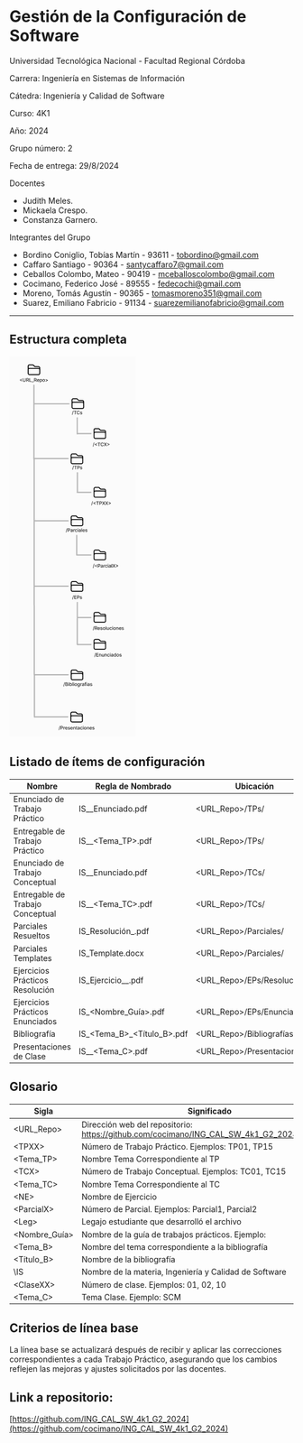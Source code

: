 # **Gestión de la Configuración de Software**

Universidad Tecnológica Nacional - Facultad Regional Córdoba

Carrera: Ingeniería en Sistemas de Información

Cátedra: Ingeniería y Calidad de Software

Curso: 4K1

Año: 2024

Grupo número: 2

Fecha de entrega: 29/8/2024

Docentes

- Judith Meles.
- Mickaela Crespo.
- Constanza Garnero.

Integrantes del Grupo

- Bordino Coniglio, Tobías Martín - 93611 - [tobordino@gmail.com](mailto:tobordino@gmail.com)
- Caffaro Santiago - 90364 - [santycaffaro7@gmail.com](mailto:santycaffaro7@gmail.com)
- Ceballos Colombo, Mateo - 90419 - [mceballoscolombo@gmail.com](mailto:mceballoscolombo@gmail.com)
- Cocimano, Federico José - 89555 - [fedecochi@gmail.com](mailto:fedecochi@gmail.com)
- Moreno, Tomás Agustín - 90365 - [tomasmoreno351@gmail.com](mailto:tomasmoreno351@gmail.com)
- Suarez, Emiliano Fabricio - 91134 - [suarezemilianofabricio@gmail.com](mailto:suarezemilianofabricio@gmail.com)

---

## **Estructura completa**
![Estructura_complea_repositorio](Estructura_Repositorio.png)

## **Listado de ítems de configuración**

| **Nombre** | **Regla de Nombrado** | **Ubicación** |
| --- | --- | --- |
| Enunciado de Trabajo Práctico | IS_<TPXX>_Enunciado.pdf | <URL_Repo>/TPs/<TPXX> |
| Entregable de Trabajo Práctico | IS_<TPXX>_<Tema_TP>.pdf | <URL_Repo>/TPs/<TPXX> |
| Enunciado de Trabajo Conceptual | IS_<TCX>_Enunciado.pdf | <URL_Repo>/TCs/<TCX> |
| Entregable de Trabajo Conceptual | IS_<TCX>_<Tema_TC>.pdf | <URL_Repo>/TCs/<TCX> |
| Parciales Resueltos | IS_Resolución_<Leg>.pdf | <URL_Repo>/Parciales/<ParcialX> |
| Parciales Templates | IS_Template.docx | <URL_Repo>/Parciales/<ParcialX> |
| Ejercicios Prácticos Resolución | IS_Ejercicio_<NE>_<Leg>.pdf | <URL_Repo>/EPs/Resoluciones |
| Ejercicios Prácticos Enunciados | IS_<Nombre_Guía>.pdf | <URL_Repo>/EPs/Enunciados |
| Bibliografía | IS_<Tema_B>_<Título_B>.pdf | <URL_Repo>/Bibliografías |
| Presentaciones de Clase | IS_<ClaseXX>_<Tema_C>.pdf | <URL_Repo>/Presentaciones |

## **Glosario**

| **Sigla** | **Significado** |
| --- | --- |
| \<URL_Repo> | Dirección web del repositorio: https://github.com/cocimano/ING_CAL_SW_4k1_G2_2024/blob/main |
| \<TPXX> | Número de Trabajo Práctico. Ejemplos: TP01, TP15 |
| \<Tema_TP> | Nombre Tema Correspondiente al TP |
| \<TCX> | Número de Trabajo Conceptual. Ejemplos: TC01, TC15 |
| \<Tema_TC> | Nombre Tema Correspondiente al TC |
| \<NE> | Nombre de Ejercicio |
| \<ParcialX> | Número de Parcial. Ejemplos: Parcial1, Parcial2 |
| \<Leg> | Legajo estudiante que desarrolló el archivo |
| \<Nombre_Guía> | Nombre de la guía de trabajos prácticos. Ejemplo: |
| \<Tema_B> | Nombre del tema correspondiente a la bibliografía |
| \<Título_B> | Nombre de la bibliografía |
| \IS | Nombre de la materia, Ingeniería y Calidad de Software |
| \<ClaseXX> | Número de clase. Ejemplos: 01, 02, 10 |
| <Tema_C> | Tema Clase. Ejemplo: SCM |

## **Criterios de línea base**

La línea base se actualizará después de recibir y aplicar las correcciones correspondientes a cada Trabajo Práctico, asegurando que los cambios reflejen las mejoras y ajustes solicitados por las docentes.

## **Link a repositorio:**

[https://github.com/ING_CAL_SW_4k1_G2_2024](https://github.com/cocimano/ING_CAL_SW_4k1_G2_2024)